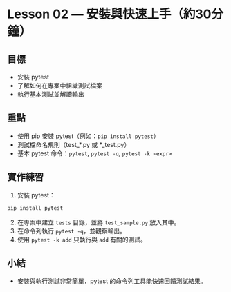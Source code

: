 # Lesson 02 — 安裝與快速上手（約30分鐘）

## 目標
- 安裝 pytest
- 了解如何在專案中組織測試檔案
- 執行基本測試並解讀輸出

## 重點
- 使用 pip 安裝 pytest（例如：`pip install pytest`）
- 測試檔命名規則（test_*.py 或 *_test.py）
- 基本 pytest 命令：`pytest`, `pytest -q`, `pytest -k <expr>`

## 實作練習
1. 安裝 pytest：

```powershell
pip install pytest
```

2. 在專案中建立 `tests` 目錄，並將 `test_sample.py` 放入其中。
3. 在命令列執行 `pytest -q`，並觀察輸出。
4. 使用 `pytest -k add` 只執行與 `add` 有關的測試。

## 小結
- 安裝與執行測試非常簡單，pytest 的命令列工具能快速回饋測試結果。